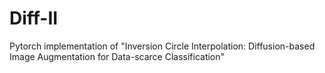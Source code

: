 # Diff-II
Pytorch implementation of "Inversion Circle Interpolation: Diffusion-based Image Augmentation for Data-scarce Classification"
